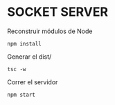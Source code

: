 # SOCKET SERVER

Reconstruir módulos de Node
```
npm install
```

Generar el dist/
```
tsc -w
```

Correr el servidor
```
npm start
```
